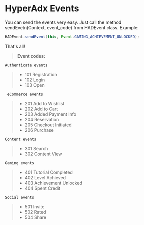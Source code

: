 HyperAdx Events
===================
You can send the events very easy. Just call the method sendEvetn(Context, event_code) from HADEvent class.
Example:
```java
HADEvent.sendEvent(this, Event.GAMING_ACHIEVEMENT_UNLOCKED);
```
That's all!
> **Event codes:**
> 
 	Authenticate events
> - 101 Registration
> - 102 Login
> - 103 Open
> 
 	 eCommerce events
> - 201 Add to Wishlist
> - 202 Add to Cart
> - 203 Added Payment Info
> - 204 Reservation
> - 205 Checkout Initiated
> - 206 Purchase
> 
 	Content events
> - 301 Search
> - 302 Content View
> 
 	Gaming events
> - 401 Tutorial Completed
> - 402 Level Achieved
> - 403 Achievement Unlocked
> - 404 Spent Credit
> 
 	Social events
> - 501 Invite
> - 502 Rated
> - 504 Share
